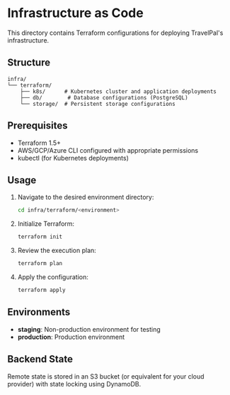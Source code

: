 # Infrastructure as Code

This directory contains Terraform configurations for deploying TravelPal's infrastructure.

## Structure

```
infra/
└── terraform/
    ├── k8s/      # Kubernetes cluster and application deployments
    ├── db/        # Database configurations (PostgreSQL)
    └── storage/  # Persistent storage configurations
```

## Prerequisites

- Terraform 1.5+
- AWS/GCP/Azure CLI configured with appropriate permissions
- kubectl (for Kubernetes deployments)

## Usage

1. Navigate to the desired environment directory:
   ```bash
   cd infra/terraform/<environment>
   ```

2. Initialize Terraform:
   ```bash
   terraform init
   ```

3. Review the execution plan:
   ```bash
   terraform plan
   ```

4. Apply the configuration:
   ```bash
   terraform apply
   ```

## Environments

- **staging**: Non-production environment for testing
- **production**: Production environment

## Backend State

Remote state is stored in an S3 bucket (or equivalent for your cloud provider) with state locking using DynamoDB.
